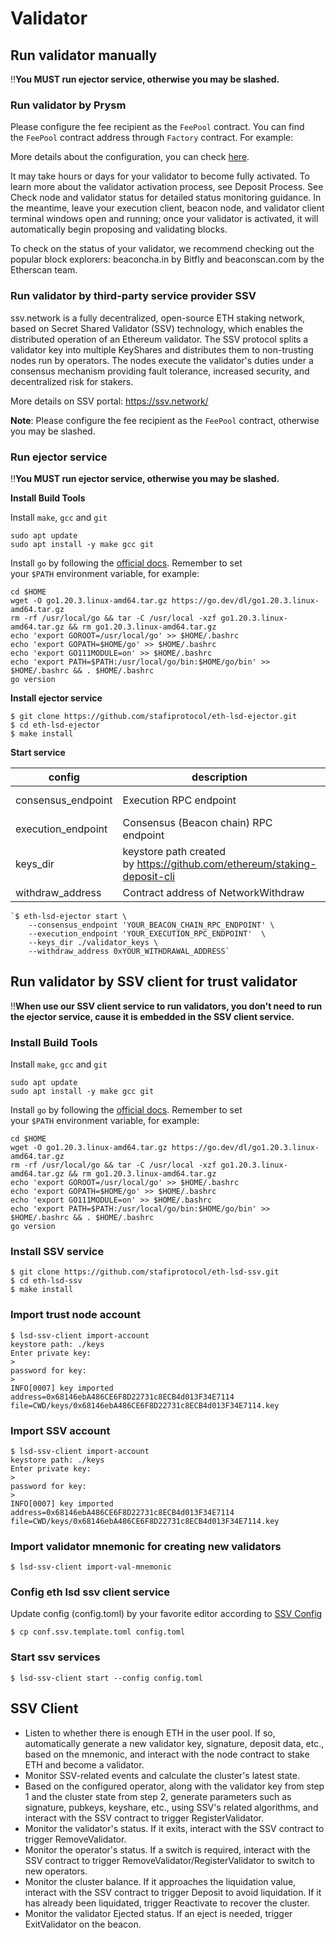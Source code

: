 # Validator

## Run validator manually

‼️**You MUST run ejector service, otherwise you may be slashed.**

### Run validator by Prysm

Please configure the fee recipient as the `FeePool` contract. You can find the `FeePool` contract address through `Factory` contract. For example:

More details about the configuration, you can check [here](https://docs.prylabs.network/docs/execution-node/fee-recipient).

It may take hours or days for your validator to become fully activated. To learn more about the validator activation process, see Deposit Process. See Check node and validator status for detailed status monitoring guidance. In the meantime, leave your execution client, beacon node, and validator client terminal windows open and running; once your validator is activated, it will automatically begin proposing and validating blocks.

To check on the status of your validator, we recommend checking out the popular block explorers: beaconcha.in by Bitfly and beaconscan.com by the Etherscan team.

### Run validator by third-party service provider SSV

ssv.network is a fully decentralized, open-source ETH staking network, based on Secret Shared Validator (SSV) technology, which enables the distributed operation of an Ethereum validator. The SSV protocol splits a validator key into multiple KeyShares and distributes them to non-trusting nodes run by operators. The nodes execute the validator's duties under a consensus mechanism providing fault tolerance, increased security, and decentralized risk for stakers.

More details on SSV portal: https://ssv.network/

**Note**: Please configure the fee recipient as the `FeePool` contract, otherwise you may be slashed.

### Run ejector service

‼️**You MUST run ejector service, otherwise you may be slashed.**

**Install Build Tools**

Install `make`, `gcc` and `git`

```
sudo apt update
sudo apt install -y make gcc git
```

Install `go` by following the [official docs](https://golang.org/doc/install). Remember to set your `$PATH` environment variable, for example:

```
cd $HOME
wget -O go1.20.3.linux-amd64.tar.gz https://go.dev/dl/go1.20.3.linux-amd64.tar.gz
rm -rf /usr/local/go && tar -C /usr/local -xzf go1.20.3.linux-amd64.tar.gz && rm go1.20.3.linux-amd64.tar.gz
echo 'export GOROOT=/usr/local/go' >> $HOME/.bashrc
echo 'export GOPATH=$HOME/go' >> $HOME/.bashrc
echo 'export GO111MODULE=on' >> $HOME/.bashrc
echo 'export PATH=$PATH:/usr/local/go/bin:$HOME/go/bin' >> $HOME/.bashrc && . $HOME/.bashrc
go version
```

**Install ejector service**

```
$ git clone https://github.com/stafiprotocol/eth-lsd-ejector.git
$ cd eth-lsd-ejector
$ make install
```

**Start service**

| config | description | example value |
| --- | --- | --- |
| consensus_endpoint | Execution RPC endpoint | https://eth-goerli.g.alchemy.com/v2/XXXXXXXXXXXXXXXXXXXXXXXXXXXXXXXX |
| execution_endpoint | Consensus (Beacon chain) RPC endpoint | https://beacon-lighthouse-goerli.stafi.io/ |
| keys_dir | keystore path created by https://github.com/ethereum/staking-deposit-cli | ./validator_keys |
| withdraw_address | Contract address of NetworkWithdraw | 0x_NETWORK_WITHDRAW_CONTRACT_ADDR |

```
`$ eth-lsd-ejector start \
    --consensus_endpoint 'YOUR_BEACON_CHAIN_RPC_ENDPOINT' \
    --execution_endpoint 'YOUR_EXECUTION_RPC_ENDPOINT'  \
    --keys_dir ./validator_keys \
    --withdraw_address 0xYOUR_WITHDRAWAL_ADDRESS`
```

## Run validator by SSV client for trust validator

‼️**When use our SSV client service to run validators, you don't need to run the ejector service, cause it is embedded in the SSV client service.**

### Install Build Tools

Install `make`, `gcc` and `git`

```
sudo apt update
sudo apt install -y make gcc git
```

Install `go` by following the [official docs](https://golang.org/doc/install). Remember to set your `$PATH` environment variable, for example:

```
cd $HOME
wget -O go1.20.3.linux-amd64.tar.gz https://go.dev/dl/go1.20.3.linux-amd64.tar.gz
rm -rf /usr/local/go && tar -C /usr/local -xzf go1.20.3.linux-amd64.tar.gz && rm go1.20.3.linux-amd64.tar.gz
echo 'export GOROOT=/usr/local/go' >> $HOME/.bashrc
echo 'export GOPATH=$HOME/go' >> $HOME/.bashrc
echo 'export GO111MODULE=on' >> $HOME/.bashrc
echo 'export PATH=$PATH:/usr/local/go/bin:$HOME/go/bin' >> $HOME/.bashrc && . $HOME/.bashrc
go version
```

### Install SSV service

```
$ git clone https://github.com/stafiprotocol/eth-lsd-ssv.git
$ cd eth-lsd-ssv
$ make install
```

### Import trust node account

```
$ lsd-ssv-client import-account
keystore path: ./keys
Enter private key:
>
password for key:
>
INFO[0007] key imported                                  address=0x68146ebA486CE6F8D22731c8ECB4d013F34E7114 file=CWD/keys/0x68146ebA486CE6F8D22731c8ECB4d013F34E7114.key
```

### Import SSV account

```
$ lsd-ssv-client import-account
keystore path: ./keys
Enter private key:
>
password for key:
>
INFO[0007] key imported                                  address=0x68146ebA486CE6F8D22731c8ECB4d013F34E7114 file=CWD/keys/0x68146ebA486CE6F8D22731c8ECB4d013F34E7114.key
```

### Import validator mnemonic for creating new validators

```
$ lsd-ssv-client import-val-mnemonic
```

### Config eth lsd ssv client service

Update config (config.toml) by your favorite editor according to [SSV Config](https://github.com/stafiprotocol/stack-docs/blob/main/eth/ssv-client.md#config)

```
$ cp conf.ssv.template.toml config.toml
```

### Start ssv services

`$ lsd-ssv-client start --config config.toml`

## SSV Client

- Listen to whether there is enough ETH in the user pool. If so, automatically generate a new validator key, signature, deposit data, etc., based on the mnemonic, and interact with the node contract to stake ETH and become a validator.
- Monitor SSV-related events and calculate the cluster's latest state.
- Based on the configured operator, along with the validator key from step 1 and the cluster state from step 2, generate parameters such as signature, pubkeys, keyshare, etc., using SSV's related algorithms, and interact with the SSV contract to trigger RegisterValidator.
- Monitor the validator's status. If it exits, interact with the SSV contract to trigger RemoveValidator.
- Monitor the operator's status. If a switch is required, interact with the SSV contract to trigger RemoveValidator/RegisterValidator to switch to new operators.
- Monitor the cluster balance. If it approaches the liquidation value, interact with the SSV contract to trigger Deposit to avoid liquidation. If it has already been liquidated, trigger Reactivate to recover the cluster.
- Monitor the validator Ejected status. If an eject is needed, trigger ExitValidator on the beacon.
